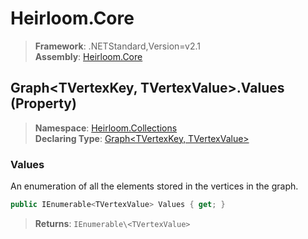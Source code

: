 # Heirloom.Core

> **Framework**: .NETStandard,Version=v2.1  
> **Assembly**: [Heirloom.Core][0]

## Graph\<TVertexKey, TVertexValue>.Values (Property)

> **Namespace**: [Heirloom.Collections][0]  
> **Declaring Type**: [Graph\<TVertexKey, TVertexValue>][1]

### Values

An enumeration of all the elements stored in the vertices in the graph.

```cs
public IEnumerable<TVertexValue> Values { get; }
```

> **Returns**: `IEnumerable\<TVertexValue>`

[0]: ../../../Heirloom.Core.md
[1]: ../Graph[TVertexKey,TVertexValue].md
